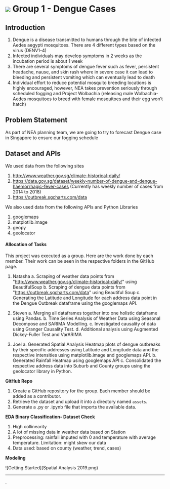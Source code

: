 # ![](https://ga-dash.s3.amazonaws.com/production/assets/logo-9f88ae6c9c3871690e33280fcf557f33.png) Group 1 - Dengue Cases

## Introduction

1. Dengue is a disease transmitted to humans through the bite of infected Aedes aegypti mosquitoes. There are 4 different types based on the virus (DENV1-4)
2. Infected individuals may develop symptoms in 2 weeks as the incubation period is about 1 week
3. There are several symptoms of dengue fever such as fever, persistent headache, nause, and skin rash where in severe case it can lead to bleeding and persistent vomiting which can eventually lead to death
4. Individual effort to reduce potential mosquito breeding locations is highly encouraged, however, NEA takes prevention seriously through scheduled fogging and Project Wolbachia (releasing male Wolbachia-Aedes mosquitoes to breed with female mosquitoes and their egg won’t hatch)

## Problem Statement
As part of NEA planning team, we are going to try to forecast Dengue case in Singapore to ensure our fogging schedule 

## Dataset and APIs

We used data from the following sites
1. http://www.weather.gov.sg/climate-historical-daily/
2. https://data.gov.sg/dataset/weekly-number-of-dengue-and-dengue-haemorrhagic-fever-cases (Currently has weekly number of cases from 2014 to 2018)
3. https://outbreak.sgcharts.com/data 

We also used data from the following APIs and Python Libraries
1. googlemaps
2. matplotlib.image
3. geopy
4. geolocator


#### Allocation of Tasks

This project was executed as a group. Here are the work done by each member. Their work can be seen in the respective folders in the GitHub page.

1. Natasha
    a. Scraping of weather data points from "http://www.weather.gov.sg/climate-historical-daily/" using BeautifulSoup
    b. Scraping of dengue data points from "https://outbreak.sgcharts.com/data" using Beautiful Soup
    c. Generating the Latitude and Longitude for each address data point in the Dengue Outbreak dataframe using the googlemaps API.

2. Steven
    a. Merging all dataframes together into one holistic dataframe using Pandas.
    b. Time Series Analysis of Weather Data using Seasonal Decompose and SARIMA Modelling.
    c. Investigated causality of data using Granger Causality Test.
    d. Additional analysis using Augmented Dickey-Fuller Test and VarARIMA

3. Joel
    a. Generated Spatial Analysis Heatmap plots of dengue outbreaks by their specific addresses using Latitude and Longitude data and the respective intensities using matplotlib.image and googlemaps API.
    b. Generated Rainfall Heatmap using googlemaps API
    c. Consolidated the respective address data into Suburb and County groups using the geolocator library in Python. 

**GitHub Repo**

1. Create a GitHub repository for the group. Each member should be added as a contributor.
2. Retrieve the dataset and upload it into a directory named `assets`.
3. Generate a .py or .ipynb file that imports the available data.

**EDA Binary Classification- Dataset Check**
1. High collinearity 
2. A lot of missing data in weather data based on Station
3. Preprocessing: rainfall imputed with 0 and temperature with average temperature. Limitation: might skew our data
4. Data used: based on county (weather, trend, cases)

**Modeling**

![Getting Started](Spatial Analysis 2019.png)

---

.